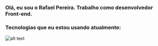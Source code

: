 ### Olá, eu sou o Rafael Pereira. Trabalho como desenvolvedor Front-end.

### Tecnologias que eu estou usando atualmente:

![alt text](https://res.cloudinary.com/rafael1993x/image/upload/v1643557544/frontend-technologies-github/techs_l1ylsx.png "Title")

